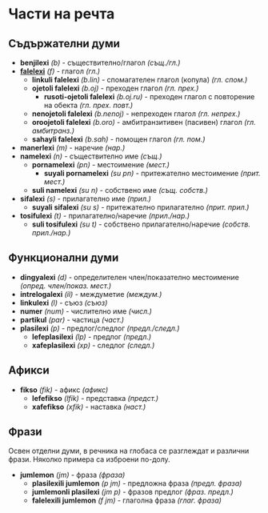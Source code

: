 <h1>Части на речта</h1>
<p>
</p>
<h2>Съдържателни думи</h2>
<ul>
	<li><strong>benjilexi</strong> <em>(b)</em> - съществително/глагол <em>(същ./гл.)</em></li>
	<li><strong><a href="./inharelexi.html#falelexili_klase">falelexi</a></strong> <em>(f)</em> - глагол <em>(гл.)</em>
		<ul>
			<li><strong>linkuli falelexi</strong> <em>(b.lin)</em> - спомагателен глагол (копула) <em>(гл. спом.)</em>
			</li>
			<li><strong>ojetoli falelexi</strong> <em>(b.oj)</em> - преходен глагол <em>(гл. прех.)</em>
				<ul>
					<li><strong>rusoti-ojetoli falelexi</strong> <em>(b.oj.ru)</em> - преходен глагол с повторение на
						обекта <em>(гл. прех. повт.)</em>
					</li>
				</ul>
			</li>
			<li><strong>nenojetoli falelexi</strong> <em>(b.nenoj)</em> - непреходен глагол <em>(гл. непрех.)</em></li>
			<li><strong>oroojetoli falelexi</strong> <em>(b.oro)</em> - амбитранзитивен (пасивен) глагол <em>(гл.
					амбитранз.)</em></li>
			<li><strong>sahayli falelexi</strong> <em>(b.sah)</em> - помощен глагол <em>(гл. пом.)</em></li>
		</ul>
	</li>
	<li><strong>manerlexi</strong> <em>(m)</em> - наречие <em>(нар.)</em></li>
	<li><strong>namelexi</strong> <em>(n)</em> - съществително име <em>(същ.)</em>
		<ul>
			<li><strong>pornamelexi</strong> <em>(pn)</em> - местоимение <em>(мест.)</em>
				<ul>
					<li><strong>suyali pornamelexi</strong> <em>(su pn)</em> - притежателно местоимение <em>(прит.
							мест.)</em>
					</li>
				</ul>
			</li>
			<li><strong>suli namelexi</strong> <em>(su n)</em> - собствено име <em>(същ. собств.)</em></li>
		</ul>
	</li>
	<li><strong>sifalexi</strong> <em>(s)</em> - прилагателно име <em>(прил.)</em>
		<ul>
			<li><strong>suyali sifalexi</strong> <em>(su s)</em> - притежателно прилагателно <em>(прит. прил.)</em></li>
		</ul>
	</li>
	<li><strong>tosifulexi</strong> <em>(t)</em> - прилагателно/наречие <em>(прил./нар.)</em>
		<ul>
			<li><strong>suli tosifulexi</strong> <em>(su t)</em> - собствено прилагателно/наречие <em>(собств.
					прил./нар.)</em></li>
		</ul>
	</li>
</ul>
<h2>Функционални думи</h2>
<ul>
	<li><strong>dingyalexi</strong> <em>(d)</em> - определителен член/показателно местоимение <em>(опред. член/показ.
			мест.)</em></li>
	<li><strong>intrelogalexi</strong> <em>(il)</em> - междуметие <em>(междум.)</em></li>
	<li><strong>linkulexi</strong> <em>(l)</em> - съюз <em>(съюз)</em></li>
	<li><strong>numer</strong> <em>(num)</em> - числително име <em>(числ.)</em></li>
	<li><strong>partikul</strong> <em>(par)</em> - частица <em>(част.)</em></li>
	<li><strong>plasilexi</strong> <em>(p)</em> - предлог/следлог <em>(предл./следл.)</em>
		<ul>
			<li><strong>lefeplasilexi</strong> <em>(lp)</em> - предлог <em>(предл.)</em></li>
			<li><strong>xafeplasilexi</strong> <em>(xp)</em> - следлог <em>(следл.)</em></li>
		</ul>
	</li>
</ul>
<h2>Афикси</h2>
<ul>
	<li><strong>fikso</strong> <em>(fik)</em> - афикс <em>(афикс)</em>
		<ul>
			<li><strong>lefefikso</strong> <em>(lfik)</em> - представка <em>(предст.)</em></li>
			<li><strong>xafefikso</strong> <em>(xfik)</em> - наставка <em>(наст.)</em></li>
		</ul>
	</li>
</ul>
<h2>Фрази</h2>
<p>Освен отделни думи, в речника на глобаса се разглеждат и различни фрази. Няколко примера са изброени по-долу. </p>
<ul>
	<li><strong>jumlemon</strong> <em>(jm)</em> - фраза <em>(фраза)</em>
		<ul>
			<li><strong>plasilexili jumlemon</strong> <em>(p jm)</em> - предложна фраза <em>(предл. фраза)</em></li>
			<li><strong>jumlemonli plasilexi</strong> <em>(jm p)</em> - фразов предлог <em>(фраз. предл.)</em></li>
			<li><strong>falelexili jumlemon</strong> <em>(f jm)</em> - глаголна фраза <em>(глаг. фраза)</em></li>
		</ul>
	</li>
</ul>
<p></p>
